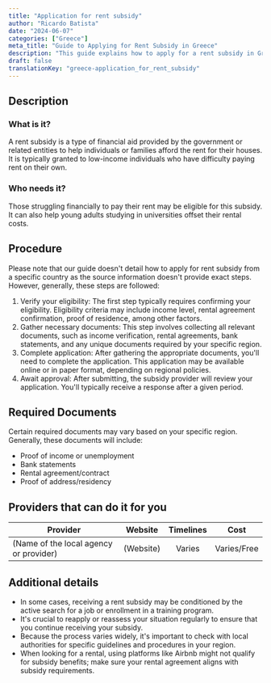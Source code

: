 ```yaml
---
title: "Application for rent subsidy"
author: "Ricardo Batista"
date: "2024-06-07"
categories: ["Greece"]
meta_title: "Guide to Applying for Rent Subsidy in Greece"
description: "This guide explains how to apply for a rent subsidy in Greece, including the necessary documents and steps."
draft: false
translationKey: "greece-application_for_rent_subsidy"
---
```


## Description
### What is it?
A rent subsidy is a type of financial aid provided by the government or related entities to help individuals or families afford the rent for their houses. It is typically granted to low-income individuals who have difficulty paying rent on their own.
### Who needs it?
Those struggling financially to pay their rent may be eligible for this subsidy. It can also help young adults studying in universities offset their rental costs.

## Procedure
Please note that our guide doesn't detail how to apply for rent subsidy from a specific country as the source information doesn't provide exact steps. However, generally, these steps are followed:

1. Verify your eligibility: The first step typically requires confirming your eligibility. Eligibility criteria may include income level, rental agreement confirmation, proof of residence, among other factors.
2. Gather necessary documents: This step involves collecting all relevant documents, such as income verification, rental agreements, bank statements, and any unique documents required by your specific region.
3. Complete application: After gathering the appropriate documents, you'll need to complete the application. This application may be available online or in paper format, depending on regional policies.
4. Await approval: After submitting, the subsidy provider will review your application. You'll typically receive a response after a given period.

## Required Documents
Certain required documents may vary based on your specific region. Generally, these documents will include:

- Proof of income or unemployment
- Bank statements
- Rental agreement/contract
- Proof of address/residency

## Providers that can do it for you

| Provider        |     Website     |     Timelines    |       Cost      |
| --------------- | --------------- |  :-------------: | :-------------: |
| (Name of the local agency or provider)      |  (Website)       |      Varies      |        Varies/Free       |

## Additional details
- In some cases, receiving a rent subsidy may be conditioned by the active search for a job or enrollment in a training program.
- It's crucial to reapply or reassess your situation regularly to ensure that you continue receiving your subsidy.
- Because the process varies widely, it's important to check with local authorities for specific guidelines and procedures in your region. 
- When looking for a rental, using platforms like Airbnb might not qualify for subsidy benefits; make sure your rental agreement aligns with subsidy requirements.
